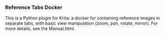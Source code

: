 ### Reference Tabs Docker 

This is a Python plugin for Krita: a docker for containing reference images in separate tabs, with basic view manipulation (zoom, pan, rotate, mirror). For more details, see the Manual.html.

